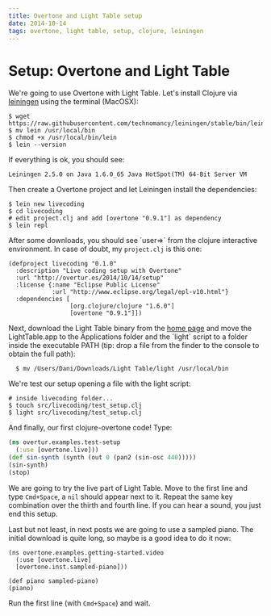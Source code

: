```yaml
---
title: Overtone and Light Table setup
date: 2014-10-14
tags: overtone, light table, setup, clojure, leiningen
---
```


# Setup: Overtone and Light Table

We're going to use Overtone with Light Table. Let's install Clojure via
[leiningen](https://github.com/technomancy/leiningen) using the terminal (MacOSX):

~~~
$ wget https://raw.githubusercontent.com/technomancy/leiningen/stable/bin/lein
$ mv lein /usr/local/bin
$ chmod +x /usr/local/bin/lein
$ lein --version
~~~

If everything is ok, you should see:

~~~
Leiningen 2.5.0 on Java 1.6.0_65 Java HotSpot(TM) 64-Bit Server VM
~~~

Then create a Overtone project and let Leiningen install the dependencies:

~~~
$ lein new livecoding
$ cd livecoding
# edit project.clj and add [overtone "0.9.1"] as dependency
$ lein repl
~~~

After some downloads, you should see ´user=>´ from the clojure interactive
environment. In case of doubt, my `project.clj` is this one:

~~~  
(defproject livecoding "0.1.0"
  :description "Live coding setup with Overtone"
  :url "http://overtur.es/2014/10/14/setup"
  :license {:name "Eclipse Public License"
            :url "http://www.eclipse.org/legal/epl-v10.html"}
  :dependencies [
                 [org.clojure/clojure "1.6.0"]
                 [overtone "0.9.1"]])
~~~

Next, download the Light Table binary from the [home page](http://lighttable.com/)
and move the LightTable.app to the Applications folder and the ´light´ script
to a folder inside the executable PATH (tip: drop a file from the finder to
the console to obtain the full path):

~~~
  $ mv /Users/Dani/Downloads/Light Table/light /usr/local/bin
~~~

We're test our setup opening a file with the light script:

~~~
# inside livecoding folder...
$ touch src/livecoding/test_setup.clj
$ light src/livecoding/test_setup.clj
~~~

And finally, our first clojure-overtone code! Type:

~~~ clojure
(ns overtur.examples.test-setup
  (:use [overtone.live]))
(def sin-synth (synth (out 0 (pan2 (sin-osc 440)))))
(sin-synth)
(stop)
~~~

We are going to try the live part of Light Table. Move to the first line
and type `Cmd+Space`, a `nil` should appear next to it. Repeat the same key
combination over the thirth and fourth line. If you can hear a sound, you
just end this setup.

Last but not least, in next posts we are going to use a sampled piano.
The initial download is quite long, so maybe is a good idea to do it now:

~~~
(ns overtone.examples.getting-started.video
  (:use [overtone.live]
  [overtone.inst.sampled-piano]))

(def piano sampled-piano)
(piano)
~~~

Run the first line (with `Cmd+Space`) and wait.
